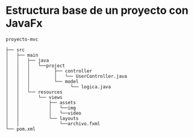 # Estructura base de un proyecto con JavaFx

	proyecto-mvc
	
	├── src
	│   ├── main
	│   │   ├── java
	│   │   │   └──project
	│   │   │         ├── controller
	│   │   │         │   └── UserController.java
	│   │   │         └── model
	│   │   │               └── logica.java
	│   │   └── resources
	│   │       └── views
	│   │           ├── assets
	│   │           │   └──img
	│   │           │   └──video
	│   │           └── layouts
	│   │               └──archivo.fxml
	└── pom.xml